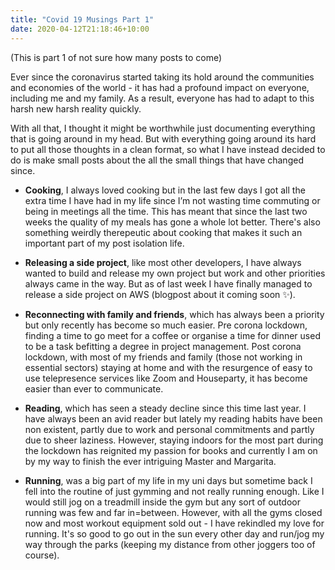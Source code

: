 ```yaml
---
title: "Covid 19 Musings Part 1"
date: 2020-04-12T21:18:46+10:00
---
```


(This is part 1 of not sure how many posts to come)

Ever since the coronavirus started taking its hold around the communities and economies of the world - it has had a profound impact on everyone, including me and my family. As a result, everyone has had to adapt to this harsh new harsh reality quickly. 

With all that, I thought it might be worthwhile just documenting everything that is going around in my head. But with everything going around its hard to put all those thoughts in a clean format, so what  I have instead decided to do is make small posts about the all the small things that have changed since. 

- **Cooking**, I always loved cooking but in the last few days I got all the extra time I have had in my life since I’m not wasting time commuting or being in meetings all the time. This has meant that since the last two weeks the quality of my meals has gone a whole lot better. There's also something weirdly therepeutic about cooking that makes it such an important part of my post isolation life. 
  
- **Releasing a side project**, like most other developers, I have always wanted to build and release my own project but work and other priorities always came in the way. But as of last week I have finally managed to release a side project on AWS (blogpost about it coming soon ✨).
  
- **Reconnecting with family and friends**, which has always been a priority but only recently has become so much easier. Pre corona lockdown, finding a time to go meet for a coffee or organise a time for dinner used to be a task befitting a degree in project management. Post corona lockdown, with most of my friends and family (those not working in essential sectors) staying at home and with the resurgence of easy to use telepresence services like Zoom and Houseparty, it has become easier than ever to communicate.
  
- **Reading**, which has seen a steady decline since this time last year. I have always been an avid reader but lately my reading habits have been non existent, partly due to work and personal commitments and partly due to sheer laziness. However, staying indoors for the most part during the lockdown has reignited my passion for books and currently I am on by my way to finish the ever intriguing Master and Margarita.

- **Running**, was a big part of my life in my uni days but sometime back I fell into the routine of just gymming and not really running enough. Like I would still jog on a treadmill inside the gym but any sort of outdoor running was few and far in=between. However, with all the gyms closed now and most workout equipment sold out - I have rekindled my love for running. It's so good to go out in the sun every other day and run/jog my way through the parks (keeping my distance from other joggers too of course).